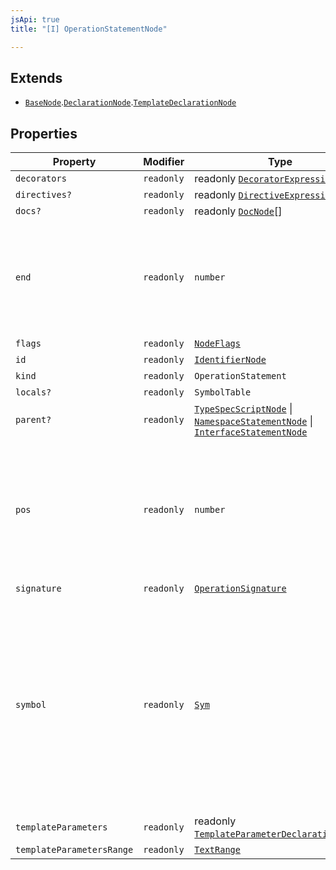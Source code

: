 ```yaml
---
jsApi: true
title: "[I] OperationStatementNode"

---
```

## Extends

- [`BaseNode`](BaseNode.md).[`DeclarationNode`](DeclarationNode.md).[`TemplateDeclarationNode`](TemplateDeclarationNode.md)

## Properties

| Property | Modifier | Type | Description | Overrides | Inherited from |
| ------ | ------ | ------ | ------ | ------ | ------ |
| `decorators` | `readonly` | readonly [`DecoratorExpressionNode`](DecoratorExpressionNode.md)[] | - | - | - |
| `directives?` | `readonly` | readonly [`DirectiveExpressionNode`](DirectiveExpressionNode.md)[] | - | - | [`BaseNode`](BaseNode.md).`directives` |
| `docs?` | `readonly` | readonly [`DocNode`](DocNode.md)[] | - | - | [`BaseNode`](BaseNode.md).`docs` |
| `end` | `readonly` | `number` | The ending position measured in UTF-16 code units from the start of the full string. Exclusive. | - | [`BaseNode`](BaseNode.md).`end` |
| `flags` | `readonly` | [`NodeFlags`](../enumerations/NodeFlags.md) | - | - | [`BaseNode`](BaseNode.md).`flags` |
| `id` | `readonly` | [`IdentifierNode`](IdentifierNode.md) | - | - | [`DeclarationNode`](DeclarationNode.md).`id` |
| `kind` | `readonly` | `OperationStatement` | - | [`BaseNode`](BaseNode.md).`kind` | - |
| `locals?` | `readonly` | `SymbolTable` | - | - | [`TemplateDeclarationNode`](TemplateDeclarationNode.md).`locals` |
| `parent?` | `readonly` | [`TypeSpecScriptNode`](TypeSpecScriptNode.md) \| [`NamespaceStatementNode`](NamespaceStatementNode.md) \| [`InterfaceStatementNode`](InterfaceStatementNode.md) | - | [`BaseNode`](BaseNode.md).`parent` | - |
| `pos` | `readonly` | `number` | The starting position of the ranger measured in UTF-16 code units from the start of the full string. Inclusive. | - | [`BaseNode`](BaseNode.md).`pos` |
| `signature` | `readonly` | [`OperationSignature`](../type-aliases/OperationSignature.md) | - | - | - |
| `symbol` | `readonly` | [`Sym`](Sym.md) | Could be undefined but making this optional creates a lot of noise. In practice, you will likely only access symbol in cases where you know the node has a symbol. | - | [`BaseNode`](BaseNode.md).`symbol` |
| `templateParameters` | `readonly` | readonly [`TemplateParameterDeclarationNode`](TemplateParameterDeclarationNode.md)[] | - | - | [`TemplateDeclarationNode`](TemplateDeclarationNode.md).`templateParameters` |
| `templateParametersRange` | `readonly` | [`TextRange`](TextRange.md) | - | - | [`TemplateDeclarationNode`](TemplateDeclarationNode.md).`templateParametersRange` |
